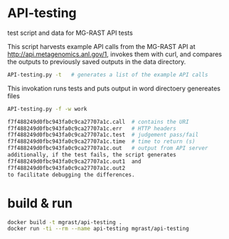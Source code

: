 # API-testing
test script and data for MG-RAST API tests

This script harvests example API calls from the MG-RAST
API at http://api.metagenomics.anl.gov/1, 
invokes them with curl, and compares the outputs to
previously saved outputs in the data directory. 

```bash
API-testing.py -t   # generates a list of the example API calls
```

This invokation runs tests and puts output in word directoery
genereates files 
```bash
API-testing.py -f -w work
```

```bash
f7f488249d0fbc943fa0c9ca27707a1c.call  # contains the URI
f7f488249d0fbc943fa0c9ca27707a1c.err   # HTTP headers
f7f488249d0fbc943fa0c9ca27707a1c.test  # judgement pass/fail
f7f488249d0fbc943fa0c9ca27707a1c.time  # time to return (s)
f7f488249d0fbc943fa0c9ca27707a1c.out   # output from API server
additionally, if the test fails, the script generates 
f7f488249d0fbc943fa0c9ca27707a1c.out1  and 
f7f488249d0fbc943fa0c9ca27707a1c.out2  
to facilitate debugging the differences.
```


# build & run


```bash
docker build -t mgrast/api-testing .
docker run -ti --rm --name api-testing mgrast/api-testing
```

